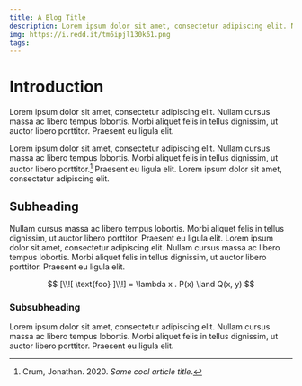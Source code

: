 ```yaml
---
title: A Blog Title
description: Lorem ipsum dolor sit amet, consectetur adipiscing elit. Nullam cursus massa ac libero tempus lobortis. Morbi aliquet felis in tellus dignissim, ut auctor libero porttitor. Praesent eu ligula elit. Morbi aliquet felis in tellus dignissim, ut auctor libero porttitor. Praesent eu ligula elit. Lorem ipsum dolor sit amet, consectetur adipiscing elit.
img: https://i.redd.it/tm6ipjl130k61.png
tags:
---
```


# Introduction

Lorem ipsum dolor sit amet, consectetur adipiscing elit. Nullam cursus massa ac libero tempus lobortis. Morbi aliquet felis in tellus dignissim, ut auctor libero porttitor. Praesent eu ligula elit.

Lorem ipsum dolor sit amet, consectetur adipiscing elit. Nullam cursus massa ac libero tempus lobortis. Morbi aliquet felis in tellus dignissim, ut auctor libero porttitor.[^1] Praesent eu ligula elit. Lorem ipsum dolor sit amet, consectetur adipiscing elit.

<test-box>
    <template #test-box>
        This is some content inside of a vue component inside a markdown file!
    </template>
</test-box>

## Subheading

Nullam cursus massa ac libero tempus lobortis. Morbi aliquet felis in tellus dignissim, ut auctor libero porttitor. Praesent eu ligula elit. Lorem ipsum dolor sit amet, consectetur adipiscing elit. Nullam cursus massa ac libero tempus lobortis. Morbi aliquet felis in tellus dignissim, ut auctor libero porttitor. Praesent eu ligula elit.

$$ [\\![ \text{foo} ]\\!] = \lambda x . P(x) \land Q(x, y) $$

### Subsubheading

Lorem ipsum dolor sit amet, consectetur adipiscing elit. Nullam cursus massa ac libero tempus lobortis. Morbi aliquet felis in tellus dignissim, ut auctor libero porttitor. Praesent eu ligula elit.


[^1]: Crum, Jonathan. 2020. *Some cool article title*.
